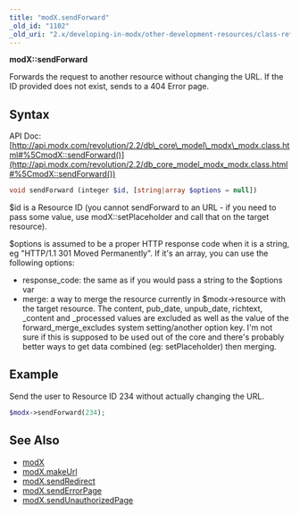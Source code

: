 ```yaml
---
title: "modX.sendForward"
_old_id: "1102"
_old_uri: "2.x/developing-in-modx/other-development-resources/class-reference/modx/modx.sendforward"
---
```


 **modX::sendForward**

 Forwards the request to another resource without changing the URL. If the ID provided does not exist, sends to a 404 Error page.

## Syntax

 API Doc: [http://api.modx.com/revolution/2.2/db\_core\_model\_modx\_modx.class.html#%5CmodX::sendForward()](http://api.modx.com/revolution/2.2/db_core_model_modx_modx.class.html#%5CmodX::sendForward())

 ``` php 
void sendForward (integer $id, [string|array $options = null])
```

 $id is a Resource ID (you cannot sendForward to an URL - if you need to pass some value, use modX::setPlaceholder and call that on the target resource).

 $options is assumed to be a proper HTTP response code when it is a string, eg "HTTP/1.1 301 Moved Permanently". If it's an array, you can use the following options:

- response\_code: the same as if you would pass a string to the $options var
- merge: a way to merge the resource currently in $modx->resource with the target resource. The content, pub\_date, unpub\_date, richtext, \_content and \_processed values are excluded as well as the value of the forward\_merge\_excludes system setting/another option key. I'm not sure if this is supposed to be used out of the core and there's probably better ways to get data combined (eg: setPlaceholder) then merging.

## Example

 Send the user to Resource ID 234 without actually changing the URL.

 ``` php 
$modx->sendForward(234);
```

## See Also

- [modX](developing-in-modx/other-development-resources/class-reference/modx "modX")
- [modX.makeUrl](developing-in-modx/other-development-resources/class-reference/modx/modx.makeurl "modX.makeUrl")
- [modX.sendRedirect](developing-in-modx/other-development-resources/class-reference/modx/modx.sendredirect "modX.sendRedirect")
- [modX.sendErrorPage](developing-in-modx/other-development-resources/class-reference/modx/modx.senderrorpage "modX.sendErrorPage")
- [modX.sendUnauthorizedPage](developing-in-modx/other-development-resources/class-reference/modx/modx.sendunauthorizedpage)